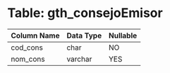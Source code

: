 # Table: gth_consejoEmisor

| Column Name | Data Type | Nullable |
|-------------|-----------|----------|
| cod_cons | char | NO |
| nom_cons | varchar | YES |
